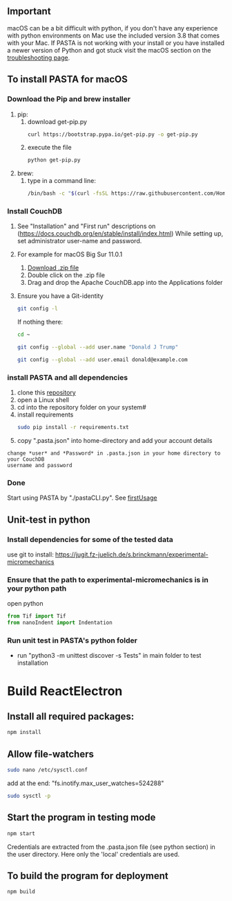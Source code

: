 ## Important

macOS can be a bit difficult with python, if you don't have any experience with python environments on Mac use the included version 3.8 that comes with your Mac.
If PASTA is not working with your install or you have installed a newer version of Python and got stuck visit the macOS section on the [troubleshooting page](troubleshooting#macos-problems).

## To install PASTA for macOS

### Download the Pip and brew installer

1. pip:
   1. download get-pip.py
        ```bash
        curl https://bootstrap.pypa.io/get-pip.py -o get-pip.py
        ```
    2. execute the file
        ```bash
        python get-pip.py
        ```
2. brew:
    1. type in a command line:
        ```bash
        /bin/bash -c "$(curl -fsSL https://raw.githubusercontent.com/Homebrew/install/master/install.sh)"
        ```

### Install CouchDB
1. See "Installation" and "First run" descriptions on
(https://docs.couchdb.org/en/stable/install/index.html)
While setting up, set administrator user-name and password.

2. For example for macOS Big Sur 11.0.1
    1. [Download .zip file](https://couchdb.apache.org/#download)
    2. Double click on the .zip file
    3. Drag and drop the Apache CouchDB.app into the Applications folder

3. Ensure you have a Git-identity
    ```bash
    git config -l
    ```
    If nothing there:
    ```bash
    cd ~
    ```
    ```bash
    git config --global --add user.name "Donald J Trump"
    ```
    ```bash
    git config --global --add user.email donald@example.com
    ```

### install PASTA and all dependencies
1. clone this [repository](https://jugit.fz-juelich.de/pasta/main.git)
2. open a Linux shell
3. cd into the repository folder on your system#
4. install requirements
    ```bash
    sudo pip install -r requirements.txt
    ```
5. copy ".pasta.json" into home-directory and add your account details
```
change *user* and *Password* in .pasta.json in your home directory to your CouchDB
username and password
```

### Done
Start using PASTA by "./pastaCLI.py". See [firstUsage](firstUsage)

## Unit-test in python
### Install dependencies for some of the tested data
use git to install:
https://jugit.fz-juelich.de/s.brinckmann/experimental-micromechanics

### Ensure that the path to experimental-micromechanics is in your python path
open python
```python
from Tif import Tif
from nanoIndent import Indentation
```

### Run unit test in PASTA's python folder
- run "python3 -m unittest discover -s Tests" in main folder to test installation



# Build ReactElectron

## Install all required packages:
```bash
npm install
```

## Allow file-watchers
```bash
sudo nano /etc/sysctl.conf
```
add at the end:
"fs.inotify.max_user_watches=524288"
```bash
sudo sysctl -p
```

## Start the program in testing mode
```bash
npm start
```
Credentials are extracted from the .pasta.json file (see python section) in the user directory. Here only the 'local' credentials are used.

## To build the program for deployment
```bash
npm build
```
